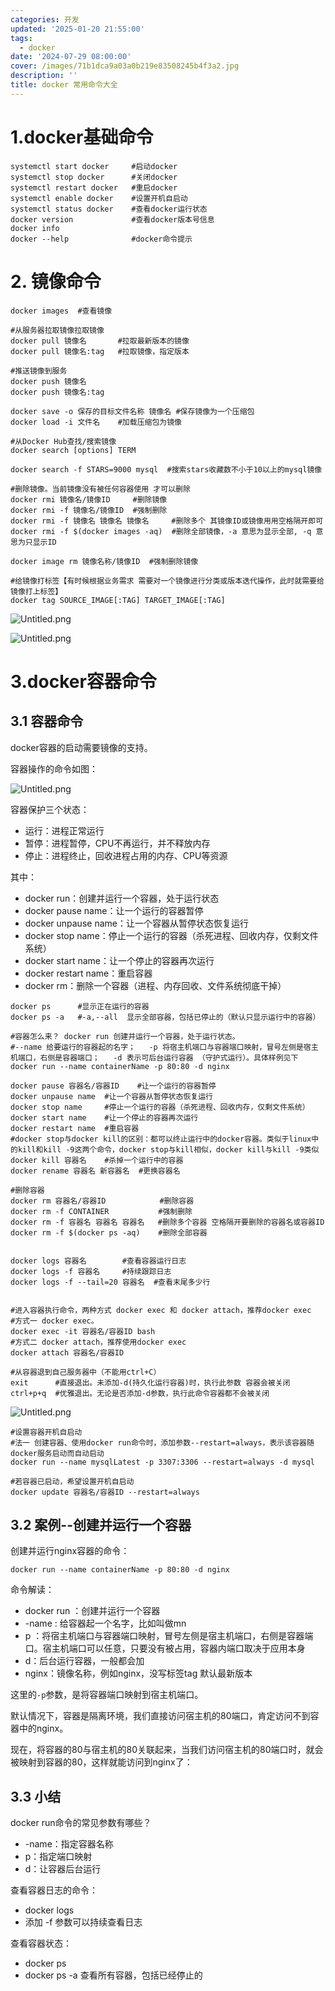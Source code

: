 ```yaml
---
categories: 开发
updated: '2025-01-20 21:55:00'
tags:
  - docker
date: '2024-07-29 08:00:00'
cover: /images/71b1dca9a03a0b219e83508245b4f3a2.jpg
description: ''
title: docker 常用命令大全
---
```


# 1.docker基础命令


```shell
systemctl start docker     #启动docker
systemctl stop docker      #关闭docker
systemctl restart docker   #重启docker
systemctl enable docker    #设置开机自启动
systemctl status docker    #查看docker运行状态
docker version             #查看docker版本号信息
docker info
docker --help              #docker命令提示
```


# 2. 镜像命令


```shell
docker images  #查看镜像

#从服务器拉取镜像拉取镜像
docker pull 镜像名       #拉取最新版本的镜像
docker pull 镜像名:tag   #拉取镜像，指定版本

#推送镜像到服务
docker push 镜像名
docker push 镜像名:tag

docker save -o 保存的目标文件名称 镜像名 #保存镜像为一个压缩包
docker load -i 文件名    #加载压缩包为镜像

#从Docker Hub查找/搜索镜像
docker search [options] TERM

docker search -f STARS=9000 mysql  #搜索stars收藏数不小于10以上的mysql镜像

#删除镜像。当前镜像没有被任何容器使用 才可以删除
docker rmi 镜像名/镜像ID     #删除镜像
docker rmi -f 镜像名/镜像ID  #强制删除
docker rmi -f 镜像名 镜像名 镜像名     #删除多个 其镜像ID或镜像用用空格隔开即可
docker rmi -f $(docker images -aq)  #删除全部镜像，-a 意思为显示全部, -q 意思为只显示ID

docker image rm 镜像名称/镜像ID  #强制删除镜像

#给镜像打标签【有时候根据业务需求 需要对一个镜像进行分类或版本迭代操作，此时就需要给镜像打上标签】
docker tag SOURCE_IMAGE[:TAG] TARGET_IMAGE[:TAG]
```


![Untitled.png](/images/b5bfb15a448a7b4345681ad4c4406488.png)


![Untitled.png](/images/d6fdb331e628202e251f68a7edc94af9.png)


# 3.docker容器命令


## **3.1 容器命令**


docker容器的启动需要镜像的支持。


容器操作的命令如图：


![Untitled.png](/images/70cb8b7b159e4625b1c21cc7445ebfd1.png)


容器保护三个状态：

- 运行：进程正常运行
- 暂停：进程暂停，CPU不再运行，并不释放内存
- 停止：进程终止，回收进程占用的内存、CPU等资源

其中：

- docker run：创建并运行一个容器，处于运行状态
- docker pause name：让一个运行的容器暂停
- docker unpause name：让一个容器从暂停状态恢复运行
- docker stop name：停止一个运行的容器（杀死进程、回收内存，仅剩文件系统）
- docker start name：让一个停止的容器再次运行
- docker restart name：重启容器
- docker rm：删除一个容器（进程、内存回收、文件系统彻底干掉）

```shell
docker ps      #显示正在运行的容器
docker ps -a   #-a,--all  显示全部容器，包括已停止的（默认只显示运行中的容器）

#容器怎么来？ docker run 创建并运行一个容器，处于运行状态。
#--name 给要运行的容器起的名字；   -p 将宿主机端口与容器端口映射，冒号左侧是宿主机端口，右侧是容器端口；   -d 表示可后台运行容器 （守护式运行）。具体样例见下
docker run --name containerName -p 80:80 -d nginx   

docker pause 容器名/容器ID    #让一个运行的容器暂停
docker unpause name  #让一个容器从暂停状态恢复运行
docker stop name     #停止一个运行的容器（杀死进程、回收内存，仅剩文件系统）
docker start name    #让一个停止的容器再次运行
docker restart name  #重启容器
#docker stop与docker kill的区别：都可以终止运行中的docker容器。类似于linux中的kill和kill -9这两个命令，docker stop与kill相似，docker kill与kill -9类似
docker kill 容器名    #杀掉一个运行中的容器
docker rename 容器名 新容器名  #更换容器名

#删除容器
docker rm 容器名/容器ID            #删除容器  
docker rm -f CONTAINER           #强制删除
docker rm -f 容器名 容器名 容器名   #删除多个容器 空格隔开要删除的容器名或容器ID
docker rm -f $(docker ps -aq)    #删除全部容器


docker logs 容器名        #查看容器运行日志         
docker logs -f 容器名     #持续跟踪日志
docker logs -f --tail=20 容器名  #查看末尾多少行


#进入容器执行命令，两种方式 docker exec 和 docker attach，推荐docker exec
#方式一 docker exec。
docker exec -it 容器名/容器ID bash
#方式二 docker attach，推荐使用docker exec
docker attach 容器名/容器ID

#从容器退到自己服务器中（不能用ctrl+C）
exit      #直接退出。未添加-d(持久化运行容器)时，执行此参数 容器会被关闭
ctrl+p+q  #优雅退出。无论是否添加-d参数，执行此命令容器都不会被关闭
```


![Untitled.png](/images/c75cf81dfe1a75391b64429828894493.png)


```shell
#设置容器开机自启动
#法一 创建容器、使用docker run命令时，添加参数--restart=always，表示该容器随docker服务启动而自动启动
docker run --name mysqlLatest -p 3307:3306 --restart=always -d mysql

#若容器已启动，希望设置开机自启动
docker update 容器名/容器ID --restart=always
```


## **3.2 案例--创建并运行一个容器**


创建并运行nginx容器的命令：


```shell
docker run --name containerName -p 80:80 -d nginx
```


命令解读：

- docker run ：创建并运行一个容器
- -name : 给容器起一个名字，比如叫做mn
- p ：将宿主机端口与容器端口映射，冒号左侧是宿主机端口，右侧是容器端口。宿主机端口可以任意，只要没有被占用，容器内端口取决于应用本身
- d：后台运行容器，一般都会加
- nginx：镜像名称，例如nginx，没写标签tag 默认最新版本

这里的`-p`参数，是将容器端口映射到宿主机端口。


默认情况下，容器是隔离环境，我们直接访问宿主机的80端口，肯定访问不到容器中的nginx。


现在，将容器的80与宿主机的80关联起来，当我们访问宿主机的80端口时，就会被映射到容器的80，这样就能访问到nginx了：


## **3.3 小结**


docker run命令的常见参数有哪些？

- -name：指定容器名称
- p：指定端口映射
- d：让容器后台运行

查看容器日志的命令：

- docker logs
- 添加 -f 参数可以持续查看日志

查看容器状态：

- docker ps
- docker ps -a 查看所有容器，包括已经停止的

